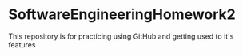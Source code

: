 # SoftwareEngineeringHomework2
This repository is for practicing using GitHub and getting used to it's features 
